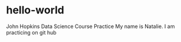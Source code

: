 # hello-world
John Hopkins Data Science Course Practice
My name is Natalie. I am practicing on git hub
